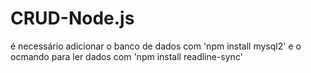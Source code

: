 # CRUD-Node.js
é necessário adicionar o banco de dados com 'npm install mysql2'
e o ocmando para ler dados com 'npm install readline-sync'
